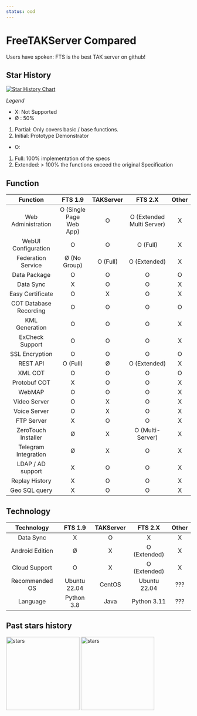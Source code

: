 ```yaml
---
status: ood
---
```


# FreeTAKServer Compared
Users have spoken: FTS is the best TAK server on github!

## Star History

[![Star History Chart](https://api.star-history.com/svg?repos=FreeTAKTeam/FreeTakServer,TAK-Product-Center/Server,tkuester/taky&type=Date)](https://star-history.com/#FreeTAKTeam/FreeTakServer&TAK-Product-Center/Server&tkuester/taky&Date)



*Legend*

*  X: Not Supported
*  Ø : 50%
1. Partial: Only covers basic / base functions.  
2. Initial: Prototype Demonstrator
* O:  
1. Full: 100% implementation of the specs 
2. Extended: > 100% the functions exceed the original Specification

## Function
|         Function          |          FTS 1.9          |   TAKServer   |           FTS 2.X           |     Other     |
|:-------------------------:|:-------------------------:|:-------------:|:---------------------------:|:-------------:|
|    Web Administration     |  O (Single Page Web App)  |       O       |  O (Extended Multi Server)  |       X       |
|    WebUI Configuration    |             O             |       O       |          O (Full)           |       X       |
|    Federation Service     |       Ø (No Group)        |   O (Full)    |        O (Extended)         |       X       |
|       Data Package        |             O             |       O       |              O              |       O       |
|         Data Sync         |             X             |       O       |              O              |       X       |
|     Easy Certificate      |             O             |       X       |              O              |       X       |
|  COT Database Recording   |             O             |       O       |              O              |       O       |
|      KML Generation       |             O             |       O       |              O              |       X       |
|      ExCheck Support      |             O             |       O       |              O              |       X       |
|      SSL Encryption       |             O             |       O       |              O              |       O       |
|         REST API          |         O (Full)          |       Ø       |        O (Extended)         |       X       |
|          XML COT          |             O             |       O       |              O              |       O       |
|       Protobuf COT        |             X             |       O       |              O              |       X       |
|          WebMAP           |             O             |       O       |              O              |       X       |
|       Video Server        |             O             |       X       |              O              |       X       |
|       Voice Server        |             O             |       X       |              O              |       X       |
|        FTP Server         |             X             |       O       |              O              |       X       |
|    ZeroTouch Installer    |             Ø             |       X       |      O (Multi-Server)       |       X       |
|   Telegram Integration    |             Ø             |       X       |              O              |       X       |
|     LDAP / AD support     |             X             |       O       |              O              |       X       |
|      Replay History       |             X             |       O       |              O              |       X       |
|       Geo SQL query       |             X             |       O       |              O              |       X       |

## Technology

|     Technology      |   FTS 1.9    |   TAKServer   |      FTS 2.X      |     Other     |
|:-------------------:|:------------:|:-------------:|:-----------------:|:-------------:|
|      Data Sync      |      X       |       O       |         X         |       X       |
|   Android Edition   |      Ø       |       X       |   O (Extended)    |       X       |
|    Cloud Support    |      O       |       X       |   O (Extended)    |       X       |
|   Recommended OS    | Ubuntu 22.04 |    CentOS     |   Ubuntu 22.04    |      ???      |
|      Language       |  Python 3.8  |     Java      |    Python 3.11    |      ???      |


 ## Past stars history
 <img src="https://github.com/FreeTAKTeam/FreeTAKServer-User-Docs/assets/60719165/4557f24b-cf13-4475-9adc-73c4d37e1834" alt="stars" width="200"/>
<img src="https://user-images.githubusercontent.com/60719165/214121500-4170ffb8-761d-4d01-b9cb-17ec103e8b0c.png" alt="stars" width="200"/>
